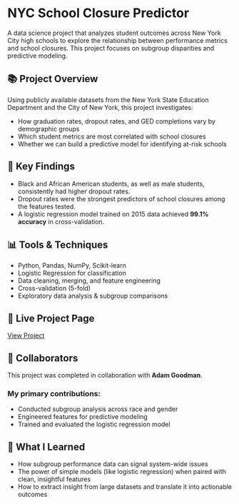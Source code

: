 # NYC School Closure Predictor

A data science project that analyzes student outcomes across New York City high schools to explore the relationship between performance metrics and school closures. This project focuses on subgroup disparities and predictive modeling.

## 📚 Project Overview

Using publicly available datasets from the New York State Education Department and the City of New York, this project investigates:

- How graduation rates, dropout rates, and GED completions vary by demographic groups
- Which student metrics are most correlated with school closures
- Whether we can build a predictive model for identifying at-risk schools

## 🧠 Key Findings

- Black and African American students, as well as male students, consistently had higher dropout rates.
- Dropout rates were the strongest predictors of school closures among the features tested.
- A logistic regression model trained on 2015 data achieved **99.1% accuracy** in cross-validation.

## 📊 Tools & Techniques

- Python, Pandas, NumPy, Scikit-learn
- Logistic Regression for classification
- Data cleaning, merging, and feature engineering
- Cross-validation (5-fold)
- Exploratory data analysis & subgroup comparisons

## 🔗 Live Project Page

[View Project](https://ethanperello.github.io/New-York-Student-Outcomes-and-School-Closures/)

## 🤝 Collaborators

This project was completed in collaboration with **Adam Goodman**.

### My primary contributions:
- Conducted subgroup analysis across race and gender
- Engineered features for predictive modeling
- Trained and evaluated the logistic regression model

## 🧠 What I Learned

- How subgroup performance data can signal system-wide issues
- The power of simple models (like logistic regression) when paired with clean, insightful features
- How to extract insight from large datasets and translate it into actionable outcomes
